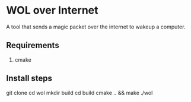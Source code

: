 WOL over Internet
=================

A tool that sends a magic packet over the internet to wakeup a computer.

Requirements
------------
1. cmake

Install steps
-------------
git clone 
cd wol
mkdir build
cd build
cmake .. && make
./wol <macaddr> <ipaddr> <port>
